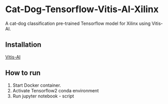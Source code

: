 # Cat-Dog-Tensorflow-Vitis-AI-Xilinx
A cat-dog classification pre-trained Tensorflow model for Xilinx using Vitis-AI.

## Installation
[Vitis-AI](https://github.com/Xilinx/Vitis-Tutorials)

## How to run
1. Start Docker container.
2. Activate Tensorflow2 conda environment
3. Run jupyter notebook - script


